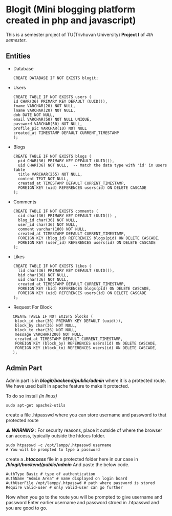 # Blogit (Mini blogging platform created in php and javascript)

This is a semester project of TU(Trivhuvan University) **Project I** of _4th semester_.

## Entities

- Database
  ```
  CREATE DATABASE IF NOT EXISTS blogit;
  ```
- Users

  ```
  CREATE TABLE IF NOT EXISTS users (
  id CHAR(36) PRIMARY KEY DEFAULT (UUID()),
  fname VARCHAR(20) NOT NULL,
  lname VARCHAR(20) NOT NULL,
  dob DATE NOT NULL,
  email VARCHAR(50) NOT NULL UNIQUE,
  password VARCHAR(50) NOT NULL,
  profile_pic VARCHAR(10) NOT NULL
  created_at TIMESTAMP DEFAULT CURRENT_TIMESTAMP
  );
  ```

- Blogs

  ```
  CREATE TABLE IF NOT EXISTS blogs (
    pid CHAR(36) PRIMARY KEY DEFAULT (UUID()),
    uid CHAR(36) NOT NULL,  -- Match the data type with 'id' in users table
    title VARCHAR(255) NOT NULL,
    content TEXT NOT NULL,
    created_at TIMESTAMP DEFAULT CURRENT_TIMESTAMP,
    FOREIGN KEY (uid) REFERENCES users(id) ON DELETE CASCADE
  );

  ```

- Comments

  ```
  CREATE TABLE IF NOT EXISTS comments (
    cid char(36) PRIMARY KEY DEFAULT (UUID()) ,
    blog_id char(36) NOT NULL,
    user_id char(36) NOT NULL,
    comment varchar(100) NOT NULL,
    created_at TIMESTAMP DEFAULT CURRENT_TIMESTAMP,
    FOREIGN KEY (blog_id) REFERENCES blogs(pid) ON DELETE CASCADE,
    FOREIGN KEY (user_id) REFERENCES users(id) ON DELETE CASCADE
  );
  ```

- Likes

  ```
  CREATE TABLE IF NOT EXISTS likes (
    lid char(36) PRIMARY KEY DEFAULT (UUID()),
    bid char(36) NOT NULL,
    uid char(36) NOT NULL,
    created_at TIMESTAMP DEFAULT CURRENT_TIMESTAMP,
    FOREIGN KEY (bid) REFERENCES blogs(pid) ON DELETE CASCADE,
    FOREIGN KEY (uid) REFERENCES users(id) ON DELETE CASCADE
  );
  ```

- Request For Block

```
   CREATE TABLE IF NOT EXISTS blocks (
    block_id char(36) PRIMARY KEY DEFAULT (uuid()),
    block_by char(36) NOT NULL,
    block_to char(36) NOT NULL,
    message VARCHAR(200) NOT NULL,
    created_at TIMESTAMP DEFAULT CURRENT_TIMESTAMP,
    FOREIGN KEY (block_by) REFERENCES users(id) ON DELETE CASCADE,
    FOREIGN KEY (block_to) REFERENCES users(id) ON DELETE CASCADE,
   );
```

## Admin Part

Admin part is in **_blogit/backend/public/admin_** where it is a protected route.
We have used built in apache feature to make it protected.

To do so install _(in linux)_

`sudo apt-get apache2-utils`

create a file .htpasswd where you can store username and password to that protected route

⚠️ **_WARNING_** : For security reasons, place it outside of where the browser can access, typically outside the htdocs folder.

```
sudo htpasswd -c /opt/lampp/.htpasswd username
# You will be prompted to type a password

```

create a **_.htaccess_** file in a protected folder here in our case in **_/blogit/backend/public/admin_**
And paste the below code.

```
AuthType Basic # type of authentication
AuthName "Admin Area" # name displayed on login board
AuthUserFile /opt/lampp/.htpasswd # path where password is stored
Require valid-user # only valid-user can go further
```

Now when you go to the route you will be prompted to give username and password
Enter earlier username and password stroed in .htpasswd and you are good to go.
